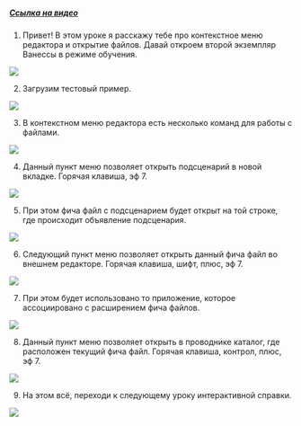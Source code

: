 ﻿##### [Ссылка на видео](https://youtu.be/xXhZAmjuezQ)

001. Привет! В этом уроке я расскажу тебе про контекстное меню редактора и открытие файлов. Давай откроем второй экземпляр Ванессы в режиме обучения.

![](https://vanessa-files.do.bit-erp.ru/Doc/1.2.041.1/MD/Глава13/images/000_КонтекстноеМенюРедактораОткрытиеФайлов.png)

002. Загрузим тестовый пример.

![](https://vanessa-files.do.bit-erp.ru/Doc/1.2.041.1/MD/Глава13/images/005_КонтекстноеМенюРедактораОткрытиеФайлов.png)

003. В контекстном меню редактора есть несколько команд для работы с файлами.

![](https://vanessa-files.do.bit-erp.ru/Doc/1.2.041.1/MD/Глава13/images/008_КонтекстноеМенюРедактораОткрытиеФайлов.png)

004. Данный пункт меню позволяет открыть подсценарий в новой вкладке. Горячая клавиша, эф 7.

![](https://vanessa-files.do.bit-erp.ru/Doc/1.2.041.1/MD/Глава13/images/012_КонтекстноеМенюРедактораОткрытиеФайлов.png)

005. При этом фича файл с подсценарием будет открыт на той строке, где происходит объявление подсценария.

![](https://vanessa-files.do.bit-erp.ru/Doc/1.2.041.1/MD/Глава13/images/015_КонтекстноеМенюРедактораОткрытиеФайлов.png)

006. Следующий пункт меню позволяет открыть данный фича файл во внешнем редакторе. Горячая клавиша, шифт, плюс, эф 7.

![](https://vanessa-files.do.bit-erp.ru/Doc/1.2.041.1/MD/Глава13/images/019_КонтекстноеМенюРедактораОткрытиеФайлов.png)

007. При этом будет использовано то приложение, которое ассоциировано с расширением фича файлов.

![](https://vanessa-files.do.bit-erp.ru/Doc/1.2.041.1/MD/Глава13/images/022_КонтекстноеМенюРедактораОткрытиеФайлов.png)

008. Данный пункт меню позволяет открыть в проводнике каталог, где расположен текущий фича файл. Горячая клавиша, контрол, плюс, эф 7.

![](https://vanessa-files.do.bit-erp.ru/Doc/1.2.041.1/MD/Глава13/images/026_КонтекстноеМенюРедактораОткрытиеФайлов.png)

009. На этом всё, переходи к следующему уроку интерактивной справки.

![](https://vanessa-files.do.bit-erp.ru/Doc/1.2.041.1/MD/Глава13/images/029_КонтекстноеМенюРедактораОткрытиеФайлов.png)
